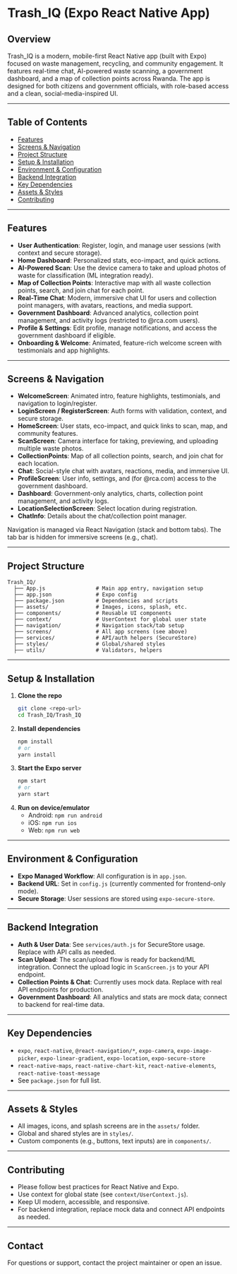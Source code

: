 # Trash_IQ (Expo React Native App)

## Overview
Trash_IQ is a modern, mobile-first React Native app (built with Expo) focused on waste management, recycling, and community engagement. It features real-time chat, AI-powered waste scanning, a government dashboard, and a map of collection points across Rwanda. The app is designed for both citizens and government officials, with role-based access and a clean, social-media-inspired UI.

---

## Table of Contents
- [Features](#features)
- [Screens & Navigation](#screens--navigation)
- [Project Structure](#project-structure)
- [Setup & Installation](#setup--installation)
- [Environment & Configuration](#environment--configuration)
- [Backend Integration](#backend-integration)
- [Key Dependencies](#key-dependencies)
- [Assets & Styles](#assets--styles)
- [Contributing](#contributing)

---

## Features
- **User Authentication**: Register, login, and manage user sessions (with context and secure storage).
- **Home Dashboard**: Personalized stats, eco-impact, and quick actions.
- **AI-Powered Scan**: Use the device camera to take and upload photos of waste for classification (ML integration ready).
- **Map of Collection Points**: Interactive map with all waste collection points, search, and join chat for each point.
- **Real-Time Chat**: Modern, immersive chat UI for users and collection point managers, with avatars, reactions, and media support.
- **Government Dashboard**: Advanced analytics, collection point management, and activity logs (restricted to @rca.com users).
- **Profile & Settings**: Edit profile, manage notifications, and access the government dashboard if eligible.
- **Onboarding & Welcome**: Animated, feature-rich welcome screen with testimonials and app highlights.

---

## Screens & Navigation
- **WelcomeScreen**: Animated intro, feature highlights, testimonials, and navigation to login/register.
- **LoginScreen / RegisterScreen**: Auth forms with validation, context, and secure storage.
- **HomeScreen**: User stats, eco-impact, and quick links to scan, map, and community features.
- **ScanScreen**: Camera interface for taking, previewing, and uploading multiple waste photos.
- **CollectionPoints**: Map of all collection points, search, and join chat for each location.
- **Chat**: Social-style chat with avatars, reactions, media, and immersive UI.
- **ProfileScreen**: User info, settings, and (for @rca.com) access to the government dashboard.
- **Dashboard**: Government-only analytics, charts, collection point management, and activity logs.
- **LocationSelectionScreen**: Select location during registration.
- **ChatInfo**: Details about the chat/collection point manager.

Navigation is managed via React Navigation (stack and bottom tabs). The tab bar is hidden for immersive screens (e.g., chat).

---

## Project Structure
```
Trash_IQ/
  ├── App.js                # Main app entry, navigation setup
  ├── app.json              # Expo config
  ├── package.json          # Dependencies and scripts
  ├── assets/               # Images, icons, splash, etc.
  ├── components/           # Reusable UI components
  ├── context/              # UserContext for global user state
  ├── navigation/           # Navigation stack/tab setup
  ├── screens/              # All app screens (see above)
  ├── services/             # API/auth helpers (SecureStore)
  ├── styles/               # Global/shared styles
  ├── utils/                # Validators, helpers
```

---

## Setup & Installation
1. **Clone the repo**
   ```bash
   git clone <repo-url>
   cd Trash_IQ/Trash_IQ
   ```
2. **Install dependencies**
   ```bash
   npm install
   # or
   yarn install
   ```
3. **Start the Expo server**
   ```bash
   npm start
   # or
   yarn start
   ```
4. **Run on device/emulator**
   - Android: `npm run android`
   - iOS: `npm run ios`
   - Web: `npm run web`

---

## Environment & Configuration
- **Expo Managed Workflow**: All configuration is in `app.json`.
- **Backend URL**: Set in `config.js` (currently commented for frontend-only mode).
- **Secure Storage**: User sessions are stored using `expo-secure-store`.

---

## Backend Integration
- **Auth & User Data**: See `services/auth.js` for SecureStore usage. Replace with API calls as needed.
- **Scan Upload**: The scan/upload flow is ready for backend/ML integration. Connect the upload logic in `ScanScreen.js` to your API endpoint.
- **Collection Points & Chat**: Currently uses mock data. Replace with real API endpoints for production.
- **Government Dashboard**: All analytics and stats are mock data; connect to backend for real-time data.

---

## Key Dependencies
- `expo`, `react-native`, `@react-navigation/*`, `expo-camera`, `expo-image-picker`, `expo-linear-gradient`, `expo-location`, `expo-secure-store`
- `react-native-maps`, `react-native-chart-kit`, `react-native-elements`, `react-native-toast-message`
- See `package.json` for full list.

---

## Assets & Styles
- All images, icons, and splash screens are in the `assets/` folder.
- Global and shared styles are in `styles/`.
- Custom components (e.g., buttons, text inputs) are in `components/`.

---

## Contributing
- Please follow best practices for React Native and Expo.
- Use context for global state (see `context/UserContext.js`).
- Keep UI modern, accessible, and responsive.
- For backend integration, replace mock data and connect API endpoints as needed.

---

## Contact
For questions or support, contact the project maintainer or open an issue. 